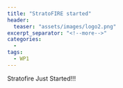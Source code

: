 ```yaml
---
title: "StratoFIRE started"
header:
  teaser: "assets/images/logo2.png"
excerpt_separator: "<!--more-->"
categories:
  - 
tags:
  - WP1
---
```


Stratofire Just Started!!!  